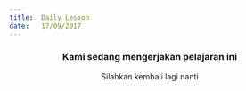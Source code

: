 ```yaml
---
title:  Daily Lesson
date:   17/09/2017
---
```


### <center>Kami sedang mengerjakan pelajaran ini</center>
<center>Silahkan kembali lagi nanti</center>
